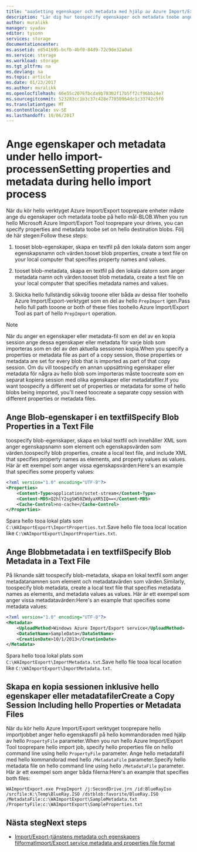 ```yaml
---
title: "aaaSetting egenskaper och metadata med hjälp av Azure Import/Export - v1 | Microsoft Docs"
description: "Lär dig hur toospecify egenskaper och metadata toobe anges för hello mål blobbar när du kör hello Azure Import/Export verktyget tooprepare dina enheter. Detta refererar toov1 av hello verktyget Import/Export."
author: muralikk
manager: syadav
editor: tysonn
services: storage
documentationcenter: 
ms.assetid: e8541695-bcfb-4bf0-84d9-72c9de32a0a8
ms.service: storage
ms.workload: storage
ms.tgt_pltfrm: na
ms.devlang: na
ms.topic: article
ms.date: 01/23/2017
ms.author: muralikk
ms.openlocfilehash: 66e55c2076fbcda9b78302f17b5ff2cf96bb24e7
ms.sourcegitcommit: 523283cc1b3c37c428e77850964dc1c33742c5f0
ms.translationtype: MT
ms.contentlocale: sv-SE
ms.lasthandoff: 10/06/2017
---
```

# <a name="setting-properties-and-metadata-during-hello-import-process"></a><span data-ttu-id="edb8e-104">Ange egenskaper och metadata under hello import-processen</span><span class="sxs-lookup"><span data-stu-id="edb8e-104">Setting properties and metadata during hello import process</span></span>
<span data-ttu-id="edb8e-105">När du kör hello verktyget Azure Import/Export tooprepare enheter måste ange du egenskaper och metadata toobe på hello mål-BLOB.</span><span class="sxs-lookup"><span data-stu-id="edb8e-105">When you run hello Microsoft Azure Import/Export Tool tooprepare your drives, you can specify properties and metadata toobe set on hello destination blobs.</span></span> <span data-ttu-id="edb8e-106">Följ de här stegen:</span><span class="sxs-lookup"><span data-stu-id="edb8e-106">Follow these steps:</span></span>  
  
1.  <span data-ttu-id="edb8e-107">tooset blob-egenskaper, skapa en textfil på den lokala datorn som anger egenskapsnamn och värden.</span><span class="sxs-lookup"><span data-stu-id="edb8e-107">tooset blob properties, create a text file on your local computer that specifies property names and values.</span></span>  
  
2.  <span data-ttu-id="edb8e-108">tooset blob-metadata, skapa en textfil på den lokala datorn som anger metadata namn och värden.</span><span class="sxs-lookup"><span data-stu-id="edb8e-108">tooset blob metadata, create a text file on your local computer that specifies metadata names and values.</span></span>  
  
3.  <span data-ttu-id="edb8e-109">Skicka hello fullständig sökväg tooone eller båda av dessa filer toohello Azure Import/Export-verktyget som en del av hello `PrepImport` igen.</span><span class="sxs-lookup"><span data-stu-id="edb8e-109">Pass hello full path tooone or both of these files toohello Azure Import/Export Tool as part of hello `PrepImport` operation.</span></span>  
  
> [!NOTE]
>  <span data-ttu-id="edb8e-110">När du anger en egenskaper eller metadata-fil som en del av en kopia session ange dessa egenskaper eller metadata för varje blob som importeras som en del av den aktuella sessionen kopia.</span><span class="sxs-lookup"><span data-stu-id="edb8e-110">When you specify a properties or metadata file as part of a copy session, those properties or metadata are set for every blob that is imported as part of that copy session.</span></span> <span data-ttu-id="edb8e-111">Om du vill toospecify en annan uppsättning egenskaper eller metadata för några av hello blob som importeras måste toocreate som en separat kopiera session med olika egenskaper eller metadatafiler.</span><span class="sxs-lookup"><span data-stu-id="edb8e-111">If you want toospecify a different set of properties or metadata for some of hello blobs being imported, you'll need toocreate a separate copy session with different properties or metadata files.</span></span>  
  
## <a name="specify-blob-properties-in-a-text-file"></a><span data-ttu-id="edb8e-112">Ange Blob-egenskaper i en textfil</span><span class="sxs-lookup"><span data-stu-id="edb8e-112">Specify Blob Properties in a Text File</span></span>  
<span data-ttu-id="edb8e-113">toospecify blob-egenskaper, skapa en lokal textfil och innehåller XML som anger egenskapsnamn som element och egenskapsvärden som värden.</span><span class="sxs-lookup"><span data-stu-id="edb8e-113">toospecify blob properties, create a local text file, and include XML that specifies property names as elements, and property values as values.</span></span> <span data-ttu-id="edb8e-114">Här är ett exempel som anger vissa egenskapsvärden:</span><span class="sxs-lookup"><span data-stu-id="edb8e-114">Here's an example that specifies some property values:</span></span>  
  
```xml
<?xml version="1.0" encoding="UTF-8"?>  
<Properties>  
    <Content-Type>application/octet-stream</Content-Type>  
    <Content-MD5>Q2hlY2sgSW50ZWdyaXR5IQ==</Content-MD5>  
    <Cache-Control>no-cache</Cache-Control>  
</Properties>  
```
  
<span data-ttu-id="edb8e-115">Spara hello tooa lokal plats som `C:\WAImportExport\ImportProperties.txt`.</span><span class="sxs-lookup"><span data-stu-id="edb8e-115">Save hello file tooa local location like `C:\WAImportExport\ImportProperties.txt`.</span></span>  
  
## <a name="specify-blob-metadata-in-a-text-file"></a><span data-ttu-id="edb8e-116">Ange Blobbmetadata i en textfil</span><span class="sxs-lookup"><span data-stu-id="edb8e-116">Specify Blob Metadata in a Text File</span></span>  
<span data-ttu-id="edb8e-117">På liknande sätt toospecify blob-metadata, skapa en lokal textfil som anger metadatanamnen som element och metadatavärden som värden.</span><span class="sxs-lookup"><span data-stu-id="edb8e-117">Similarly, toospecify blob metadata, create a local text file that specifies metadata names as elements, and metadata values as values.</span></span> <span data-ttu-id="edb8e-118">Här är ett exempel som anger vissa metadatavärden:</span><span class="sxs-lookup"><span data-stu-id="edb8e-118">Here's an example that specifies some metadata values:</span></span>  
  
```xml
<?xml version="1.0" encoding="UTF-8"?>  
<Metadata>  
    <UploadMethod>Windows Azure Import/Export service</UploadMethod>  
    <DataSetName>SampleData</DataSetName>  
    <CreationDate>10/1/2013</CreationDate>  
</Metadata>  
```
  
<span data-ttu-id="edb8e-119">Spara hello tooa lokal plats som `C:\WAImportExport\ImportMetadata.txt`.</span><span class="sxs-lookup"><span data-stu-id="edb8e-119">Save hello file tooa local location like `C:\WAImportExport\ImportMetadata.txt`.</span></span>  
  
## <a name="create-a-copy-session-including-hello-properties-or-metadata-files"></a><span data-ttu-id="edb8e-120">Skapa en kopia sessionen inklusive hello egenskaper eller metadatafiler</span><span class="sxs-lookup"><span data-stu-id="edb8e-120">Create a Copy Session Including hello Properties or Metadata Files</span></span>  
<span data-ttu-id="edb8e-121">När du kör hello Azure Import/Export verktyget tooprepare hello importjobbet anger hello egenskapsfil på hello kommandoraden med hjälp av hello `PropertyFile` parameter.</span><span class="sxs-lookup"><span data-stu-id="edb8e-121">When you run hello Azure Import/Export Tool tooprepare hello import job, specify hello properties file on hello command line using hello `PropertyFile` parameter.</span></span> <span data-ttu-id="edb8e-122">Ange hello metadatafil med hello kommandorad med hello `/MetadataFile` parameter.</span><span class="sxs-lookup"><span data-stu-id="edb8e-122">Specify hello metadata file on hello command line using hello `/MetadataFile` parameter.</span></span> <span data-ttu-id="edb8e-123">Här är ett exempel som anger båda filerna:</span><span class="sxs-lookup"><span data-stu-id="edb8e-123">Here's an example that specifies both files:</span></span>  
  
```
WAImportExport.exe PrepImport /j:SecondDrive.jrn /id:BlueRayIso /srcfile:K:\Temp\BlueRay.ISO /dstblob:favorite/BlueRay.ISO /MetadataFile:c:\WAImportExport\SampleMetadata.txt /PropertyFile:c:\WAImportExport\SampleProperties.txt  
```
  
## <a name="next-steps"></a><span data-ttu-id="edb8e-124">Nästa steg</span><span class="sxs-lookup"><span data-stu-id="edb8e-124">Next steps</span></span>

* [<span data-ttu-id="edb8e-125">Import/Export-tjänstens metadata och egenskapers filformat</span><span class="sxs-lookup"><span data-stu-id="edb8e-125">Import/Export service metadata and properties file format</span></span>](storage-import-export-file-format-metadata-and-properties.md)
